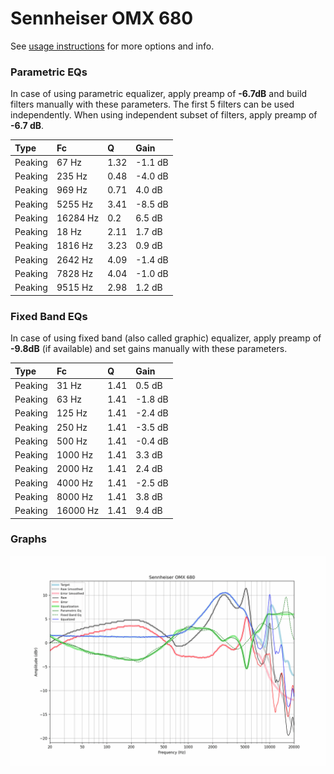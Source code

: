 # Sennheiser OMX 680
See [usage instructions](https://github.com/jaakkopasanen/AutoEq#usage) for more options and info.

### Parametric EQs
In case of using parametric equalizer, apply preamp of **-6.7dB** and build filters manually
with these parameters. The first 5 filters can be used independently.
When using independent subset of filters, apply preamp of **-6.7 dB**.

| Type    | Fc       |    Q | Gain    |
|:--------|:---------|:-----|:--------|
| Peaking | 67 Hz    | 1.32 | -1.1 dB |
| Peaking | 235 Hz   | 0.48 | -4.0 dB |
| Peaking | 969 Hz   | 0.71 | 4.0 dB  |
| Peaking | 5255 Hz  | 3.41 | -8.5 dB |
| Peaking | 16284 Hz | 0.2  | 6.5 dB  |
| Peaking | 18 Hz    | 2.11 | 1.7 dB  |
| Peaking | 1816 Hz  | 3.23 | 0.9 dB  |
| Peaking | 2642 Hz  | 4.09 | -1.4 dB |
| Peaking | 7828 Hz  | 4.04 | -1.0 dB |
| Peaking | 9515 Hz  | 2.98 | 1.2 dB  |

### Fixed Band EQs
In case of using fixed band (also called graphic) equalizer, apply preamp of **-9.8dB**
(if available) and set gains manually with these parameters.

| Type    | Fc       |    Q | Gain    |
|:--------|:---------|:-----|:--------|
| Peaking | 31 Hz    | 1.41 | 0.5 dB  |
| Peaking | 63 Hz    | 1.41 | -1.8 dB |
| Peaking | 125 Hz   | 1.41 | -2.4 dB |
| Peaking | 250 Hz   | 1.41 | -3.5 dB |
| Peaking | 500 Hz   | 1.41 | -0.4 dB |
| Peaking | 1000 Hz  | 1.41 | 3.3 dB  |
| Peaking | 2000 Hz  | 1.41 | 2.4 dB  |
| Peaking | 4000 Hz  | 1.41 | -2.5 dB |
| Peaking | 8000 Hz  | 1.41 | 3.8 dB  |
| Peaking | 16000 Hz | 1.41 | 9.4 dB  |

### Graphs
![](./Sennheiser%20OMX%20680.png)